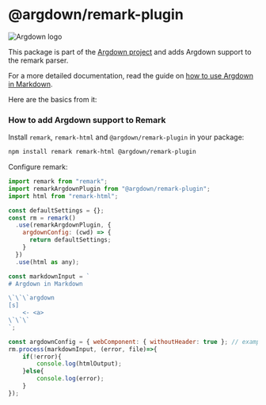 # @argdown/remark-plugin

![Argdown logo](https://raw.githubusercontent.com/christianvoigt/argdown/HEAD/argdown-arrow.png "Argdown logo")

This package is part of the [Argdown project](https://argdown.org) and adds Argdown support to the remark parser.

For a more detailed documentation, read the guide on [how to use Argdown in Markdown](https://argdown.org/guide/use-argdown-in-markdown.html).

Here are the basics from it:

### How to add Argdown support to Remark

Install `remark`, `remark-html` and `@argdown/remark-plugin` in your package:

```sh
npm install remark remark-html @argdown/remark-plugin
```

Configure remark:

```javascript
import remark from "remark";
import remarkArgdownPlugin from "@argdown/remark-plugin";
import html from "remark-html";

const defaultSettings = {};
const rm = remark()
  .use(remarkArgdownPlugin, {
    argdownConfig: (cwd) => {
      return defaultSettings;
    }
  })
  .use(html as any);

const markdownInput = `
# Argdown in Markdown

\`\`\`argdown
[s]
    <- <a>
\`\`\`
`;

const argdownConfig = { webComponent: { withoutHeader: true }; // example configuration
rm.process(markdownInput, (error, file)=>{
    if(!error){
        console.log(htmlOutput);
    }else{
        console.log(error);
    }
});
```

